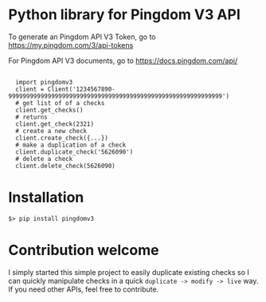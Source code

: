 # Python library for Pingdom V3 API

To generate an Pingdom API V3 Token, go to https://my.pingdom.com/3/api-tokens

For Pingdom API V3 documents, go to https://docs.pingdom.com/api/

``` code:: python

  import pingdomv3
  client = Client('1234567890-999999999999999999999999999999999999999999999999999999999999')
  # get list of of a checks
  client.get_checks()
  # returns 
  client.get_check(2321)
  # create a new check
  client.create_check({...})
  # make a duplication of a check
  client.duplicate_check('5626090')
  # delete a check
  client.delete_check(5626090)

```
# Installation
    $> pip install pingdomv3
    
# Contribution welcome

I simply started this simple project to easily duplicate existing checks so I can quickly manipulate checks in a quick `duplicate -> modify -> live` way. If you need other APIs, feel free to contribute.


